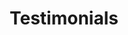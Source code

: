 ---
title: Testimonials
testimonials:
  - name: Kanchan Jha
    location: Nerul, Navi Mumbai
    image: '/assets/images/people/kanchan.png'
    tags: [home ,shakti]
    text: >
      I completed the Advanced Canva course, which far exceeded my expectations. The well-structured program offered in-depth insights into advanced design techniques and features. I now feel confident in my ability to create professional designs. Trainers Shreya and Keshu were exceptional, providing clear explanations and patiently addressing all our doubts. I highly recommend this course!
      
      I would like to extend my heartfelt gratitude to each and every member of the Kiran Foundation for their support and guidance 🙏
  - image: '/assets/images/people/naman.png'
    name: 'Naman Jain'
    location: 'Harda, Madhya Pradesh'
    text: >
      The Kiran Foundation not only provides financial support but also offers proper mentorship and guidance. Guided by experienced members who serve as genuine mentors, not just advisors, the Kiran Foundation provides a roadmap to success based on their own journeys. What sets the Kiran Foundation apart from other scholarship schemes is its unique ability to foster a sense of familial camaraderie.❤️👍
    tags: [home, pratibha] 
  - image: '/assets/images/people/shreya1.png'
    name: 'Shreya Jain'
    location: 'Sagar, Madhya Pradesh'
    text: >
      Ever since I joined the Kiran Foundation, I have come to realize that it is more than just an organization - it is a close-knit family. The foundation not only provides financial assistance but also offers invaluable emotional support, making it a truly unique and supportive community.
    tags: [home, pratibha]
  - image: '/assets/images/current_student/swayam-jain.jpg'
    name: 'Swayam Jain'
    location: 'Chhindwara, Madhya Pradesh'
    text: >
      The Kiran Foundation is more than just an organization - it's a family. Beyond providing significant financial support, we also receive valuable mentorship and emotional support. Through regular career guidance sessions and study planning advice, the Kiran Foundation empowers every capable student to achieve their full potential.
    tags: [home, pratibha]
  - image: '/assets/images/current_student/priya.png'
    name: 'Priya Jain'
    location: 'Chhatarpur, Madhya Pradesh'
    text: >
      The guidance and support provided by the Kiran Foundation have proven to be immensely valuable and remarkably practical. I attended the Essential Financial Skills and Everyday Law for Women courses, both of which were well-planned and expertly delivered. These courses have significantly increased my self-confidence and empowered me to make everyday decisions with clarity and purpose. Thank you so much for everything.
    tags: [home, shakti]
  - image: '/assets/images/current_student/nidhi.png'
    name: 'Nidhi Jain'
    location: 'Korba, Chhattisgarh'
    text: >
      मैंने वित्तीय कौशल कोर्स में भाग लिया। एक महिला के रूप में मुझे वित्त समझने में हिचकिचाहट होती की थी, लेकिन इस कोर्स ने मुझे वास्तविक शक्ति दी है। प्रशिक्षकों के वास्तविक उदाहरणों की वजह से, जटिल वित्तीय अवधारणाओं को समझना आसान हुआ।

      मैं अब बजट बनाने, निवेश करने, और वित्तीय स्वास्थ्य को प्रबंधित करने के तरीकों को सीखकर, निर्णय लेने में सक्षम महसूस करती हूँ।  इस कोर्स ने न केवल मेरे वित्तीय ज्ञान को बढ़ाने में मदद किया है, बल्कि मेरे आत्मविश्वास को भी मजबूत किया है। इस दिलचस्प और सहयोगी कोर्स के लिए किरण फ़ाउंडेशन का हृदय से धन्यवाद!
    tags: [home, shakti]
  - image: '/assets/images/current_student/yadva-hc.png'
    name: 'Yadava H C'
    location: 'Bengaluru, Karnataka'
    text: >
      Kiran Foundation is like a family, offering both financial aid and moral support. Monthly meetings foster interaction and guidance throughout educational journey.  It's not merely about financial aid; it's about creating a support system that nurtures personal growth. The foundation's dedication to ensuring that every capable student reaches their full potential is truly commendable.
    tags: [home, pratibha]
  - image: '/assets/images/current_student/nainsi-sahu.png'
    name: 'Nainsi Sahu'
    location: 'Hatta, Madhya Pradesh'
    text: >
      It was a great news for me to be selected for Kiran Pratibha. It Feels great being part of the new family. Foundation's dedication to support students is beyond expectations. With gratitude, I look forward to continuing this journey with the foundation, inspired by the way they go above and beyond to make a difference in our lives.
    tags: [home, pratibha]
  - image: '/assets/images/current_student/saransh-jain.png'
    name: 'Saransh Jain'
    location: 'Hatta, Madhya Pradesh'
    text: >
      The Kiran Foundation is not just a organization, it is a family. Beyond the significant financial support, we also receive mentorship and emotional support. We have regular career guidance sessions and advice on study planning. Kiran Foundation helps every capable student achieve their full potential. One of the most invaluable aspects of being a part of Kiran Foundation is the sense of belonging and support. It's not merely about financial aid; it's about creating a support system that nurtures personal growth.
      Thank you.
    tags: [home ,pratibha]
  - image: '/images/testimonial/archana.png'
    name: 'Archana Jain'
    location: 'Garhakota, Madhya Pradesh'
    text: >
      <p>किरण फाउंडेशन द्वारा सिखाया गया एसेंशियल फाइनेंस स्किल कोर्स 
      हम जैसी महिलाओं के लिए बहुत ही उपयोगी रहा|
      इसमे हम सभी ने सीखा कि:</p>
      <ul>
      <li>- अपने पैसों को कैसे निवेश करें</li>
      <li>- किस योजना मैं अधिक ब्याज मिलेगा</li>
      <li>- ऑनलाइन fraud से कैसे बचें </li>
      <li>- गोल्ड खरीदते समय हॉलमार्क का ध्यान रखें</li>
      <li>- पक्का बिल लें </li>
      <k/ul>
      <p>इस कोर्स ने हमें अपने निर्णय लेने में बहुत ही सक्षम बनाया है| 
      किरण फाउंडेशन के सभी कोर्स हम सभी महिलाओं के लिए बहुत ही उपयोगी हैं और मैं किरण       फाउंडेशन की पूरी टीम को बहुत-बहुत धन्यवाद देती हूं| |</p>
    tags: [home, shakti]
---